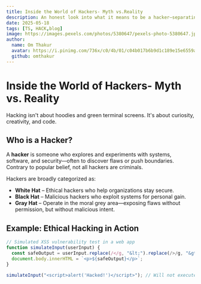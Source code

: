 ```yaml
---
title: Inside the World of Hackers- Myth vs.Reality
description: An honest look into what it means to be a hacker—separating Hollywood fiction from real-world skill and ethics.
date: 2025-05-18
tags: [TS, HACK,blog]
image: https://images.pexels.com/photos/5380647/pexels-photo-5380647.jpeg
author:
  name: Om Thakur
  avatar: https://i.pinimg.com/736x/c0/4b/01/c04b017b6b9d1c189e15e6559aeb3ca8.jpg
  github: omthakur
---
```


# Inside the World of Hackers- Myth vs. Reality

Hacking isn't about hoodies and green terminal screens. It's about curiosity, creativity, and code.

## Who is a Hacker?

A **hacker** is someone who explores and experiments with systems, software, and security—often to discover flaws or push boundaries. Contrary to popular belief, not all hackers are criminals.

Hackers are broadly categorized as:

- **White Hat** – Ethical hackers who help organizations stay secure.
- **Black Hat** – Malicious hackers who exploit systems for personal gain.
- **Gray Hat** – Operate in the moral grey area—exposing flaws without permission, but without malicious intent.

## Example: Ethical Hacking in Action

```javascript
// Simulated XSS vulnerability test in a web app
function simulateInput(userInput) {
  const safeOutput = userInput.replace(/</g, "&lt;").replace(/>/g, "&gt;");
  document.body.innerHTML = `<p>${safeOutput}</p>`;
}

simulateInput("<script>alert('Hacked!')</script>"); // Will not execute the script
